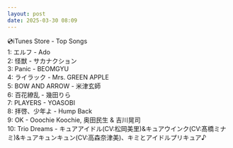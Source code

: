 ```yaml
---
layout: post
date: 2025-03-30 08:09
---
```


💿iTunes Store - Top Songs<br />
1: エルフ - Ado<br />
2: 怪獣 - サカナクション<br />
3: Panic - BEOMGYU<br />
4: ライラック - Mrs. GREEN APPLE<br />
5: BOW AND ARROW - 米津玄師<br />
6: 百花繚乱 - 幾田りら<br />
7: PLAYERS - YOASOBI<br />
8: 拝啓、少年よ - Hump Back<br />
9: OK - Ooochie Koochie, 奥田民生 & 吉川晃司<br />
10: Trio Dreams - キュアアイドル(CV:松岡美里)&キュアウインク(CV:髙橋ミナミ)&キュアキュンキュン(CV:高森奈津美)、キミとアイドルプリキュア♪<br />

